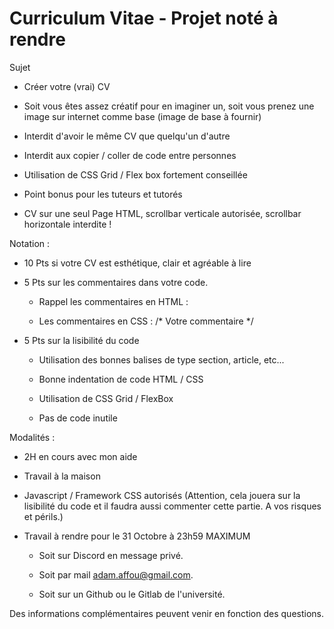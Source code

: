 # Curriculum Vitae - Projet noté à rendre

Sujet

- Créer votre (vrai) CV

- Soit vous êtes assez créatif pour en imaginer un, soit vous prenez une image sur internet comme base (image de base à fournir)

- Interdit d'avoir le même CV que quelqu'un d'autre

- Interdit aux copier / coller de code entre personnes

- Utilisation de CSS Grid / Flex box fortement conseillée

- Point bonus pour les tuteurs et tutorés 

- CV sur une seul Page HTML, scrollbar verticale autorisée, scrollbar horizontale interdite !

Notation : 

- 10 Pts si votre CV est esthétique, clair et agréable à lire

- 5 Pts sur les commentaires dans votre code. 

    - Rappel les commentaires en HTML : <!-- Votre commentaire -->
    
    - Les commentaires en CSS : /* Votre commentaire */
    
- 5 Pts sur la lisibilité du code

    - Utilisation des bonnes balises de type section, article, etc...
    
    - Bonne indentation de code HTML / CSS
    
    - Utilisation de CSS Grid / FlexBox
    
    - Pas de code inutile
    
Modalités :

- 2H en cours avec mon aide

- Travail à la maison

- Javascript / Framework CSS autorisés (Attention, cela jouera sur la lisibilité du code et il faudra aussi commenter cette partie. A vos risques et périls.)

- Travail à rendre pour le 31 Octobre à 23h59 MAXIMUM

    - Soit sur Discord en message privé.
    
    - Soit par mail adam.affou@gmail.com.
    
    - Soit sur un Github ou le Gitlab de l'université.

Des informations complémentaires peuvent venir en fonction des questions.
